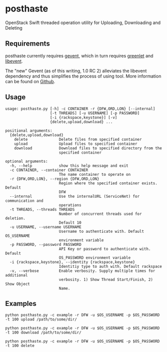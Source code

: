 # posthaste

OpenStack Swift threaded operation utility for Uploading, Downloading and Deleting

## Requirements

posthaste currently requires [gevent](http://www.gevent.org/), which in turn requires [greenlet](https://pypi.python.org/pypi/greenlet) and [libevent](http://libevent.org/). 

The "new" Gevent (as of this writing, 1.0 RC 2) alleviates the libevent dependency and thus simplifies the process of using tool.  More information can be found on [Github](https://github.com/surfly/gevent#installing-from-github).

## Usage

    usage: posthaste.py [-h] -c CONTAINER -r {DFW,ORD,LON} [--internal]
                        [-t THREADS] [-u USERNAME] [-p PASSWORD]
                        [-i {rackspace,keystone}] [-v]
                        {delete,upload,download} ...

    positional arguments:
      {delete,upload,download}
        delete              Delete files from specified container
        upload              Upload files to specified container
        download            Download files to specified directory from the
                            specified container

    optional arguments:
      -h, --help            show this help message and exit
      -c CONTAINER, --container CONTAINER
                            The name container to operate on
      -r {DFW,ORD,LON}, --region {DFW,ORD,LON}
                            Region where the specified container exists. Default
                            DFW
      --internal            Use the internalURL (ServiceNet) for communication and
                            operations
      -t THREADS, --threads THREADS
                            Number of concurrent threads used for deletion.
                            Default 10
      -u USERNAME, --username USERNAME
                            Username to authenticate with. Default OS_USERNAME
                            environment variable
      -p PASSWORD, --password PASSWORD
                            API Key or password to authenticate with. Default
                            OS_PASSWORD environment variable
      -i {rackspace,keystone}, --identity {rackspace,keystone}
                            Identitiy type to auth with. Default rackspace
      -v, --verbose         Enable verbosity. Supply multiple times for additional
                            verbosity. 1) Show Thread Start/Finish, 2) Show Object
                            Name.

## Examples

```shell
python posthaste.py -c example -r DFW -u $OS_USERNAME -p $OS_PASSWORD -t 100 upload /path/to/some/dir/
```

```shell
python posthaste.py -c example -r DFW -u $OS_USERNAME -p $OS_PASSWORD -t 100 download /path/to/some/dir/
```

```shell
python posthaste.py -c example -r DFW -u $OS_USERNAME -p $OS_PASSWORD -t 100 delete
```

